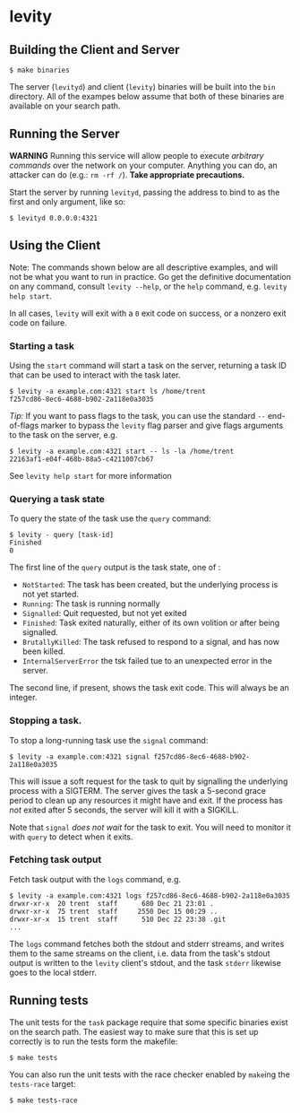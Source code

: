 # levity

## Building the Client and Server

```
$ make binaries
```

The server (`levityd`) and client (`levity`) binaries will be built into
the `bin` directory. All of the exampes below assume that both of these
binaries are available on your search path.

## Running the Server

**WARNING** Running this service will allow people to execute *arbitrary 
commands* over the network on your computer. Anything you can do, an
attacker can do (e.g.: `rm -rf /`). **Take appropriate precautions.**

Start the server by running `levityd`, passing the address to bind to as
the first and only argument, like so:

```
$ levityd 0.0.0.0:4321
```

## Using the Client

Note: The commands shown below are all descriptive examples, and will
not be what you want to run in practice. Go get the definitive documentation
on any command, consult `levity --help`, or the `help` command, e.g. 
`levity help start`.

In all cases, `levity` will exit with a `0` exit code on success, or a
nonzero exit code on failure.

### Starting a task

Using the `start` command will start a task on the server, returning a task
ID that can be used to interact with the task later.

```
$ levity -a example.com:4321 start ls /home/trent
f257cd86-8ec6-4688-b902-2a118e0a3035
```

*Tip:* If you want to pass flags to the task, you can use the standard `--`
end-of-flags marker to bypass the `levity` flag parser and give flags arguments 
to the task on the server, e.g.

```
$ levity -a example.com:4321 start -- ls -la /home/trent
22163af1-e04f-468b-88a5-c4211007cb67
```

See `levity help start` for more information
### Querying a task state
To query the state of the task use the `query` command:

```
$ levity - query [task-id]
Finished
0
```

The first line of the `query` output is the task state, one of :
 * `NotStarted`: The task has been created, but the underlying process is not yet started.
 * `Running`: The task is running normally
 * `Signalled`: Quit requested, but not yet exited
 * `Finished`: Task exited naturally, either of its own volition or after being signalled. 
 * `BrutallyKilled`: The task refused to respond to a signal, and has now been killed. 
 * `InternalServerError` the tsk failed tue to an unexpected error in the server.

The second line, if present, shows the task exit code. This will always be an integer.

### Stopping a task.

To stop a long-running task use the `signal` command:

```
$ levity -a example.com:4321 signal f257cd86-8ec6-4688-b902-2a118e0a3035
```

This will issue a soft request for the task to quit by signalling the underlying 
process with a SIGTERM. The server gives the task a 5-second grace period to clean
up any resources it might have and exit. If the process has _not_ exited after 5
seconds, the server will kill it with a SIGKILL.

Note that `signal` _does not wait_ for the task to exit. You will need to monitor
it with `query` to detect when it exits.

### Fetching task output

Fetch task output with the `logs` command, e.g.

```
$ levity -a example.com:4321 logs f257cd86-8ec6-4688-b902-2a118e0a3035
drwxr-xr-x  20 trent  staff      680 Dec 21 23:01 .
drwxr-xr-x  75 trent  staff     2550 Dec 15 00:29 ..
drwxr-xr-x  15 trent  staff      510 Dec 22 23:38 .git
...
```

The `logs` command fetches both the stdout and stderr streams, and writes 
them to the same streams on the client, i.e. data from the task's stdout 
output is written to the `levity` client's stdout, and the task `stderr`
likewise goes to the local stderr.

## Running tests

The unit tests for the `task` package require that some
specific binaries exist on the search path. The easiest way
to make sure that this is set up correctly is to run the tests form the makefile:

```
$ make tests
```

You can also run the unit tests with the race checker enabled by `make`ing the `tests-race` target:

```
$ make tests-race
```